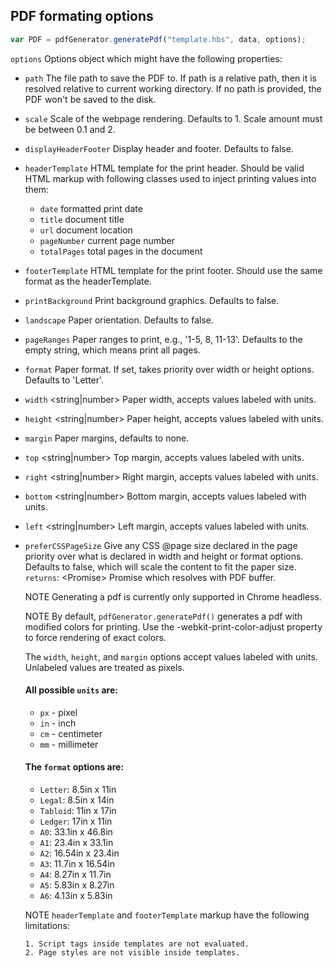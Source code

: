 ## PDF formating options

```js
var PDF = pdfGenerator.generatePdf("template.hbs", data, options);
```

`options` <Object> Options object which might have the following properties:

- `path` <string> The file path to save the PDF to. If path is a relative path, then it is resolved relative to current working directory. If no path is provided, the PDF won't be saved to the disk.

- `scale` <number> Scale of the webpage rendering. Defaults to 1. Scale amount must be between 0.1 and 2.

- `displayHeaderFooter` <boolean> Display header and footer. Defaults to false.

- `headerTemplate` <string> HTML template for the print header. Should be valid HTML markup with following classes used to inject printing values into them:
  - `date` formatted print date
  - `title` document title
  - `url` document location
  - `pageNumber` current page number
  - `totalPages` total pages in the document
- `footerTemplate` <string> HTML template for the print footer. Should use the same format as the headerTemplate.
- `printBackground` <boolean> Print background graphics. Defaults to false.
- `landscape` <boolean> Paper orientation. Defaults to false.
- `pageRanges` <string> Paper ranges to print, e.g., '1-5, 8, 11-13'. Defaults to the empty string, which means print all pages.
- `format` <string> Paper format. If set, takes priority over width or height options. Defaults to 'Letter'.
- `width` <string|number> Paper width, accepts values labeled with units.
- `height` <string|number> Paper height, accepts values labeled with units.
- `margin` <Object> Paper margins, defaults to none.
- `top` <string|number> Top margin, accepts values labeled with units.
- `right` <string|number> Right margin, accepts values labeled with units.
- `bottom` <string|number> Bottom margin, accepts values labeled with units.
- `left` <string|number> Left margin, accepts values labeled with units.
- `preferCSSPageSize` <boolean> Give any CSS @page size declared in the page priority over what is declared in width and height or format options. Defaults to false, which will scale the content to fit the paper size.
  `returns`: <Promise<Buffer>> Promise which resolves with PDF buffer.

NOTE Generating a pdf is currently only supported in Chrome headless.

NOTE By default, `pdfGenerator.generatePdf()` generates a pdf with modified colors for printing. Use the -webkit-print-color-adjust property to force rendering of exact colors.

The `width`, `height`, and `margin` options accept values labeled with units. Unlabeled values are treated as pixels.

#### All possible `units` are:

- `px` - pixel
- `in` - inch
- `cm` - centimeter
- `mm` - millimeter

#### The `format` options are:

- `Letter`: 8.5in x 11in
- `Legal`: 8.5in x 14in
- `Tabloid`: 11in x 17in
- `Ledger`: 17in x 11in
- `A0`: 33.1in x 46.8in
- `A1`: 23.4in x 33.1in
- `A2`: 16.54in x 23.4in
- `A3`: 11.7in x 16.54in
- `A4`: 8.27in x 11.7in
- `A5`: 5.83in x 8.27in
- `A6`: 4.13in x 5.83in

NOTE `headerTemplate` and `footerTemplate` markup have the following limitations:

    1. Script tags inside templates are not evaluated.
    2. Page styles are not visible inside templates.

